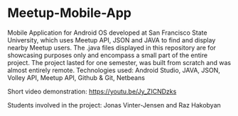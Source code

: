# Meetup-Mobile-App
Mobile Application for Android OS developed at San Francisco State University, which uses Meetup API, JSON and JAVA to find and display nearby Meetup users. The .java files displayed in this repository are for showcasing purposes only and encompass a small part of the entire project. The project lasted for one semester, was built from scratch and was almost entirely remote. 
Technologies used: Android Studio, JAVA, JSON, Volley API, Meetup API, Github & Git, Netbeans

Short video demonstration: https://youtu.be/Jy_ZICNDzks

Students involved in the project: Jonas Vinter-Jensen and Raz Hakobyan

